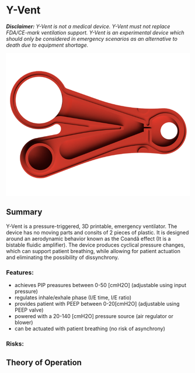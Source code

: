 # Y-Vent
 
***Disclaimer:** Y-Vent is not a medical device. Y-Vent must not replace FDA/CE-mark ventilation support. Y-Vent is an experimental device which should only be considered in emergency scenarios as an alternative to death due to equipment shortage.*

![YVENT](https://github.com/MSwoboda/yvent/blob/master/images/noBG.png?raw=true "Y-Vent Inside")

## Summary

Y-Vent is a pressure-triggered, 3D printable, emergency ventilator. The device has no moving parts and consits of 2 pieces of plastic. It is designed around an aerodynamic behavior known as the Coandă effect (It is a bistable fluidic amplifier). The device produces cyclical pressure changes, which can support patient breathing, while allowing for patient actuation and eliminating the possibility of dissynchrony.

### Features:

- achieves PIP preasures between 0-50 [cmH2O] (adjustable using input pressure)
- regulates inhale/exhale phase (I/E time, I/E ratio)
 - provides patient with PEEP between 0-20[cmH2O] (adjustable using PEEP valve)
 - powered with a 20-140 [cmH2O] pressure source (air regulator or blower)  
 - can be actuated with patient breathing (no risk of asynchrony)
 
### Risks:



## Theory of Operation










